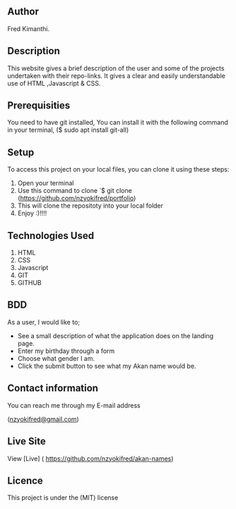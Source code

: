 ## Author
Fred Kimanthi.

## Description
This website gives a brief description of the user and some of the projects undertaken with their repo-links. It gives a clear and easily understandable use of HTML ,Javascript & CSS.

## Prerequisities
You need to have git installed, You can install it with the following command in your terminal, ($ sudo apt install git-all)

## Setup
To access this project on your local files, you can clone it using these steps:

1. Open your terminal
2. Use this command to clone `$ git clone (https://github.com/nzyokifred/portfolio)
3. This will clone the repositoty into your local folder
4. Enjoy :)!!!!

## Technologies Used
1. HTML
2. CSS
3. Javascript
4. GIT
5. GITHUB

## BDD
As a user, I would like to;

 * See a small description of what the application does on the landing page.
 * Enter my birthday through a form
 * Choose what gender I am.
 * Click the submit button to see what my Akan name would be.

 ## Contact information
You can reach me through my E-mail address

(nzyokifred@gmail.com)
## Live Site
View [Live] ( https://github.com/nzyokifred/akan-names)

## Licence
This project is under the (MIT) license